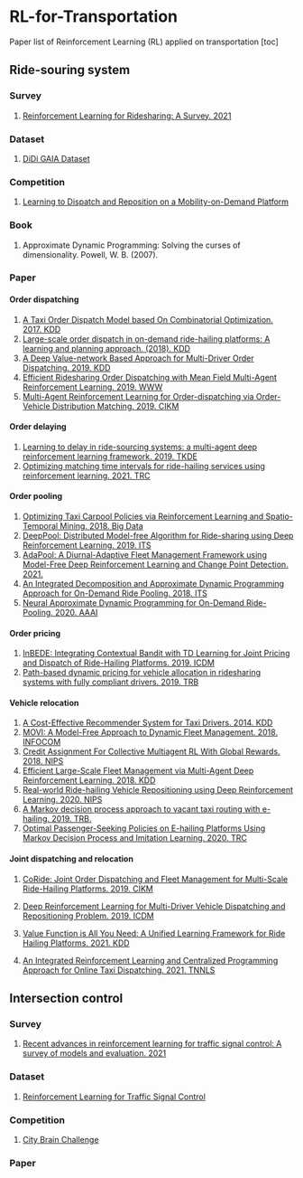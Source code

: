 # RL-for-Transportation
Paper list of Reinforcement Learning (RL) applied on transportation
[toc]

## Ride-souring system
### Survey
1. [Reinforcement Learning for Ridesharing: A Survey. 2021](https://arxiv.org/pdf/2105.01099)
### Dataset
1. [DiDi GAIA Dataset](https://outreach.didichuxing.com/research/opendata/)
### Competition
1. [Learning to Dispatch and Reposition on a Mobility-on-Demand Platform](https://www.biendata.xyz/competition/kdd_didi/)
### Book
1. Approximate Dynamic Programming: Solving the curses of dimensionality. Powell, W. B. (2007).
   
### Paper
#### Order dispatching
1. [A Taxi Order Dispatch Model based On Combinatorial Optimization. 2017. KDD](https://dl.acm.org/doi/pdf/10.1145/3097983.3098138)
2. [Large-scale order dispatch in on-demand ride-hailing platforms: A learning and planning approach. (2018). KDD](https://dl.acm.org/doi/pdf/10.1145/3219819.3219824)
3. [A Deep Value-network Based Approach for Multi-Driver Order Dispatching. 2019. KDD](https://dl.acm.org/doi/pdf/10.1145/3292500.3330724)
4. [Efficient Ridesharing Order Dispatching with Mean Field Multi-Agent Reinforcement Learning. 2019. WWW](https://dl.acm.org/doi/pdf/10.1145/3308558.3313433)
5. [Multi-Agent Reinforcement Learning for Order-dispatching via Order-Vehicle Distribution Matching. 2019. CIKM](https://dl.acm.org/doi/pdf/10.1145/3357384.3357799)

#### Order delaying
1. [Learning to delay in ride-sourcing systems: a multi-agent deep reinforcement learning framework. 2019. TKDE](https://ieeexplore.ieee.org/stamp/stamp.jsp?tp=&arnumber=9130935)
2. [Optimizing matching time intervals for ride-hailing services using reinforcement learning. 2021. TRC](https://www.sciencedirect.com/science/article/abs/pii/S0968090X21002527)
   
#### Order pooling
1. [Optimizing Taxi Carpool Policies via Reinforcement Learning and Spatio-Temporal Mining. 2018. Big Data](https://ieeexplore.ieee.org/document/8622481)
2. [DeepPool: Distributed Model-free Algorithm for Ride-sharing using Deep Reinforcement Learning. 2019. ITS](https://ieeexplore.ieee.org/abstract/document/8793143)
3. [AdaPool: A Diurnal-Adaptive Fleet Management Framework using Model-Free Deep Reinforcement Learning and Change Point Detection. 2021.](https://arxiv.org/pdf/2104.00203.pdf)
4. [An Integrated Decomposition and Approximate Dynamic Programming Approach for On-Demand Ride Pooling. 2018. ITS](https://ieeexplore.ieee.org/document/8805157)
5. [Neural Approximate Dynamic Programming for On-Demand Ride-Pooling. 2020. AAAI](https://ojs.aaai.org//index.php/AAAI/article/view/5388)



#### Order pricing
1. [InBEDE: Integrating Contextual Bandit with TD Learning for Joint Pricing and Dispatch of Ride-Hailing Platforms. 2019. ICDM](https://ieeexplore.ieee.org/document/8970929)
2. [Path-based dynamic pricing for vehicle allocation in ridesharing systems with fully compliant drivers. 2019. TRB](https://www.sciencedirect.com/science/article/pii/S019126151831141X)


#### Vehicle relocation
1. [A Cost-Effective Recommender System for Taxi Drivers. 2014. KDD](https://dl.acm.org/doi/pdf/10.1145/2623330.2623668)
2. [MOVI: A Model-Free Approach to Dynamic Fleet Management. 2018. INFOCOM](https://ieeexplore.ieee.org/stamp/stamp.jsp?arnumber=8485988)
3. [Credit Assignment For Collective Multiagent RL With Global Rewards. 2018. NIPS](https://proceedings.neurips.cc/paper/2018/file/94bb077f18daa6620efa5cf6e6f178d2-Paper.pdf)
4. [Efficient Large-Scale Fleet Management via Multi-Agent Deep Reinforcement Learning. 2018. KDD](https://dl.acm.org/doi/pdf/10.1145/3219819.3219993)
5. [Real-world Ride-hailing Vehicle Repositioning using
Deep Reinforcement Learning. 2020. NIPS](https://arxiv.org/pdf/2103.04555.pdf)
1. [A Markov decision process approach to vacant taxi routing with e-hailing. 2019. TRB.](https://www.sciencedirect.com/science/article/pii/S0191261518303837)
2. [Optimal Passenger-Seeking Policies on E-hailing Platforms Using Markov Decision Process and Imitation Learning. 2020. TRC](https://arxiv.org/pdf/1905.09906.pdf)



#### Joint dispatching and relocation
1. [CoRide: Joint Order Dispatching and Fleet Management for Multi-Scale Ride-Hailing Platforms. 2019. CIKM](https://dl.acm.org/doi/pdf/10.1145/3357384.3357978)

2. [Deep Reinforcement Learning for Multi-Driver Vehicle Dispatching and Repositioning Problem. 2019. ICDM](https://ieeexplore.ieee.org/stamp/stamp.jsp?arnumber=8970873)


3. [Value Function is All You Need: A Unified Learning Framework for Ride Hailing Platforms. 2021. KDD](https://dl.acm.org/doi/pdf/10.1145/3447548.3467096)

4. [An Integrated Reinforcement Learning and Centralized Programming Approach for Online Taxi Dispatching. 2021. TNNLS](https://ieeexplore.ieee.org/stamp/stamp.jsp?arnumber=9366995)








## Intersection control
### Survey 
1. [Recent advances in reinforcement learning for traffic signal control: A survey of models and evaluation. 2021](https://dl.acm.org/doi/pdf/10.1145/3447556.3447565)
### Dataset 
1. [Reinforcement Learning for Traffic Signal Control
](https://traffic-signal-control.github.io/#open-datasets)
### Competition
1. [City Brain Challenge](http://www.yunqiacademy.org/poster)

### Paper
